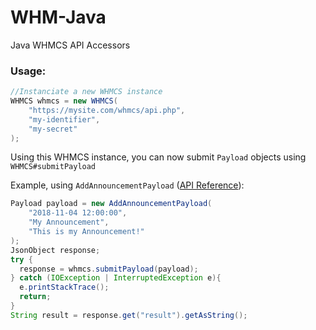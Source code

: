 # WHM-Java
Java WHMCS API Accessors

### Usage:
```java
//Instanciate a new WHMCS instance
WHMCS whmcs = new WHMCS(
    "https://mysite.com/whmcs/api.php",
    "my-identifier",
    "my-secret"
);
```
Using this WHMCS instance, you can now submit `Payload` objects using `WHMCS#submitPayload`

Example, using `AddAnnouncementPayload` ([API Reference](https://developers.whmcs.com/api-reference/addannouncement/)):
```java
Payload payload = new AddAnnouncementPayload(
    "2018-11-04 12:00:00",
    "My Announcement",
    "This is my Announcement!"
);
JsonObject response;
try {
  response = whmcs.submitPayload(payload);
} catch (IOException | InterruptedException e){
  e.printStackTrace();
  return;
}
String result = response.get("result").getAsString();
```
